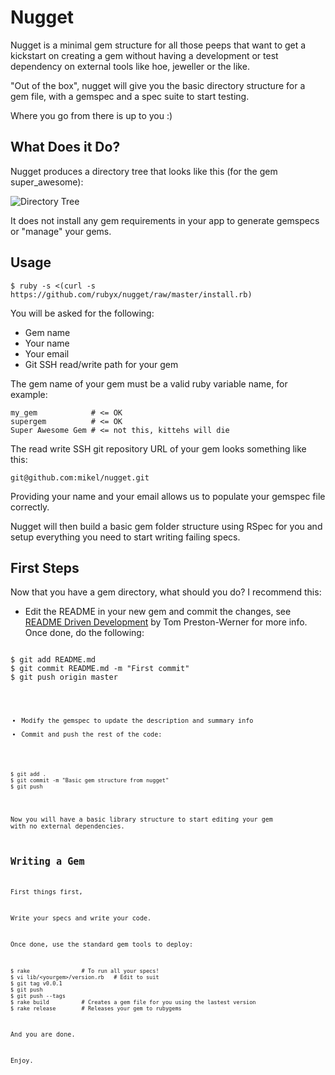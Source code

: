 Nugget
================

Nugget is a minimal gem structure for all those peeps that want to
get a kickstart on creating a gem without having a development or
test dependency on external tools like hoe, jeweller or the like.

"Out of the box", nugget will give you the basic directory structure
for a gem file, with a gemspec and a spec suite to start testing.

Where you go from there is up to you :)

What Does it Do?
----------------

Nugget produces a directory tree that looks like this (for the gem super_awesome):

![Directory Tree](https://github.com/rubyx/nugget/raw/master/images/directory_tree.jpg "Nugget Generated Tree")

It does not install any gem requirements in your app to generate gemspecs or "manage"
your gems.


Usage
----------------

    $ ruby -s <(curl -s https://github.com/rubyx/nugget/raw/master/install.rb)

You will be asked for the following:

* Gem name
* Your name
* Your email
* Git SSH read/write path for your gem

The gem name of your gem must be a valid ruby variable name, for example:

    my_gem            # <= OK
    supergem          # <= OK
    Super Awesome Gem # <= not this, kittehs will die

The read write SSH git repository URL of your gem looks something like this:

    git@github.com:mikel/nugget.git

Providing your name and your email allows us to populate your gemspec file correctly.

Nugget will then build a basic gem folder structure using RSpec for you and setup
everything you need to start writing failing specs.

First Steps
----------------

Now that you have a gem directory, what should you do?  I recommend this:

* Edit the README in your new gem and commit the changes, see
[README Driven Development](http://tom.preston-werner.com/2010/08/23/readme-driven-development.html) by
Tom Preston-Werner for more info.  Once done, do the following:

<pre><code>
$ git add README.md
$ git commit README.md -m "First commit"
$ git push origin master
<code></pre>

* Modify the gemspec to update the description and summary info
* Commit and push the rest of the code:

<pre><code>
$ git add .
$ git commit -m "Basic gem structure from nugget"
$ git push
</code></pre>

Now you will have a basic library structure to start editing your gem with no external dependencies.

Writing a Gem
----------------

First things first,

Write your specs and write your code.

Once done, use the standard gem tools to deploy:

    $ rake                # To run all your specs!
    $ vi lib/<yourgem>/version.rb   # Edit to suit
    $ git tag v0.0.1
    $ git push
    $ git push --tags
    $ rake build          # Creates a gem file for you using the lastest version
    $ rake release        # Releases your gem to rubygems

And you are done.


Enjoy.